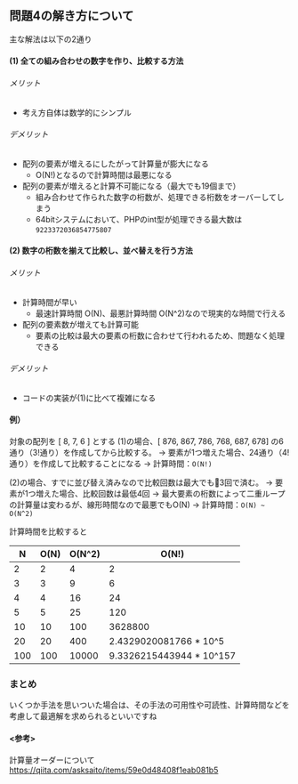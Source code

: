 ## 問題4の解き方について

主な解法は以下の2通り

#### (1) 全ての組み合わせの数字を作り、比較する方法

###### メリット
- 考え方自体は数学的にシンプル

###### デメリット
- 配列の要素が増えるにしたがって計算量が膨大になる
  - O(N!)となるので計算時間は最悪になる
- 配列の要素が増えると計算不可能になる（最大でも19個まで）
  - 組み合わせて作られた数字の桁数が、処理できる桁数をオーバーしてしまう
  - 64bitシステムにおいて、PHPのint型が処理できる最大数は`9223372036854775807`
#### (2) 数字の桁数を揃えて比較し、並べ替えを行う方法

###### メリット
- 計算時間が早い
  - 最速計算時間 O(N)、最悪計算時間 O(N^2)なので現実的な時間で行える
- 配列の要素数が増えても計算可能
  - 要素の比較は最大の要素の桁数に合わせて行われるため、問題なく処理できる

###### デメリット
- コードの実装が(1)に比べて複雑になる


#### 例）

対象の配列を [ 8, 7, 6 ] とする
(1)の場合、[ 876, 867, 786, 768, 687, 678] の6通り（3!通り）を作成してから比較する。
→ 要素が1つ増えた場合、24通り（4!通り）を作成して比較することになる
→ 計算時間：`O(N!)`

(2)の場合、すでに並び替え済みなので比較回数は最大でも3回で済む。
→ 要素が1つ増えた場合、比較回数は最低4回
→ 最大要素の桁数によって二重ループの計算量は変わるが、線形時間なので最悪でもO(N)
→ 計算時間：`O(N) ~ O(N^2)`

計算時間を比較すると

|N|O(N)|O(N^2)|O(N!)|
|---|---|---|---|
|2|2|4|2|
|3|3|9|6|
|4|4|16|24|
|5|5|25|120|
|10|10|100|3628800|
|20|20|400|2.4329020081766 * 10^5|
|100|100|10000|9.3326215443944 * 10^157|

### まとめ

いくつか手法を思いついた場合は、その手法の可用性や可読性、計算時間などを考慮して最適解を求められるといいですね
#### <参考>
計算量オーダーについて
https://qiita.com/asksaito/items/59e0d48408f1eab081b5
